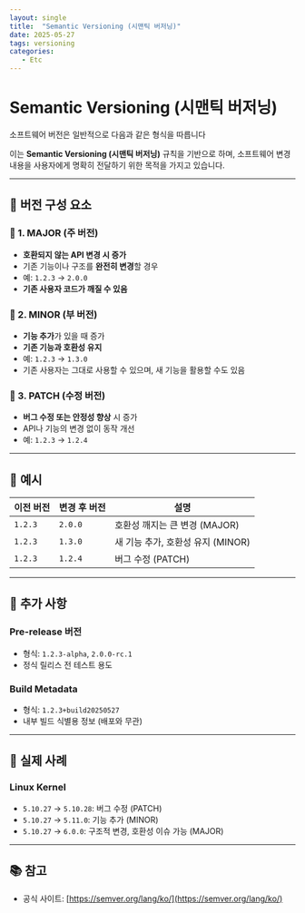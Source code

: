 ```yaml
---
layout: single
title:  "Semantic Versioning (시맨틱 버저닝)"
date: 2025-05-27
tags: versioning
categories: 
   - Etc
---
```


# Semantic Versioning (시맨틱 버저닝)

소프트웨어 버전은 일반적으로 다음과 같은 형식을 따릅니다


이는 **Semantic Versioning (시맨틱 버저닝)** 규칙을 기반으로 하며, 소프트웨어 변경 내용을 사용자에게 명확히 전달하기 위한 목적을 가지고 있습니다.

---

## 📌 버전 구성 요소

### 🔹 1. MAJOR (주 버전)

- **호환되지 않는 API 변경 시 증가**
- 기존 기능이나 구조를 **완전히 변경**할 경우
- 예: `1.2.3` → `2.0.0`
- **기존 사용자 코드가 깨질 수 있음**

### 🔹 2. MINOR (부 버전)

- **기능 추가**가 있을 때 증가
- **기존 기능과 호환성 유지**
- 예: `1.2.3` → `1.3.0`
- 기존 사용자는 그대로 사용할 수 있으며, 새 기능을 활용할 수도 있음

### 🔹 3. PATCH (수정 버전)

- **버그 수정 또는 안정성 향상** 시 증가
- API나 기능의 변경 없이 동작 개선
- 예: `1.2.3` → `1.2.4`

---

## 📘 예시

| 이전 버전 | 변경 후 버전 | 설명 |
|-----------|--------------|------|
| `1.2.3`   | `2.0.0`      | 호환성 깨지는 큰 변경 (MAJOR) |
| `1.2.3`   | `1.3.0`      | 새 기능 추가, 호환성 유지 (MINOR) |
| `1.2.3`   | `1.2.4`      | 버그 수정 (PATCH) |

---

## 🔸 추가 사항

### Pre-release 버전

- 형식: `1.2.3-alpha`, `2.0.0-rc.1`
- 정식 릴리스 전 테스트 용도

### Build Metadata

- 형식: `1.2.3+build20250527`
- 내부 빌드 식별용 정보 (배포와 무관)

---

## 🧩 실제 사례

### Linux Kernel

- `5.10.27` → `5.10.28`: 버그 수정 (PATCH)
- `5.10.27` → `5.11.0`: 기능 추가 (MINOR)
- `5.10.27` → `6.0.0`: 구조적 변경, 호환성 이슈 가능 (MAJOR)

---

## 📚 참고

- 공식 사이트: [https://semver.org/lang/ko/](https://semver.org/lang/ko/)


